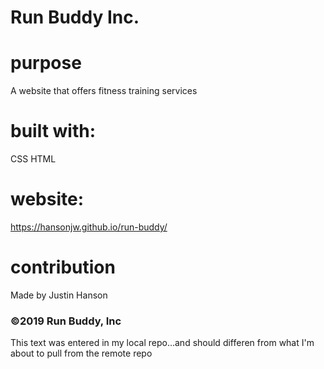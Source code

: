 # Run Buddy Inc.

# purpose
A website that offers fitness training services

# built with:
CSS
HTML

# website:
https://hansonjw.github.io/run-buddy/

# contribution
Made by Justin Hanson

### ©️2019 Run Buddy, Inc

This text was entered in my local repo...and should differen from what I'm about to pull
from the remote repo